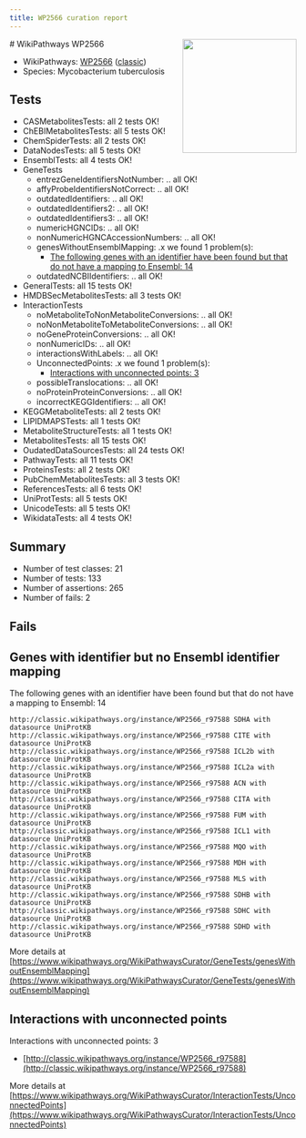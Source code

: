 ```yaml
---
title: WP2566 curation report
---
```


<img style="float: right; width: 200px" src="https://upload.wikimedia.org/wikipedia/commons/thumb/8/83/Wplogo_with_text_500.png/640px-Wplogo_with_text_500.png" />
# WikiPathways WP2566

* WikiPathways: [WP2566](https://wikipathways.org/pathways/WP2566) ([classic](https://classic.wikipathways.org/instance/WP2566))
* Species: Mycobacterium tuberculosis
## Tests
* CASMetabolitesTests: all 2 tests OK!
* ChEBIMetabolitesTests: all 5 tests OK!
* ChemSpiderTests: all 2 tests OK!
* DataNodesTests: all 5 tests OK!
* EnsemblTests: all 4 tests OK!
* GeneTests
    * entrezGeneIdentifiersNotNumber: .. all OK!
    * affyProbeIdentifiersNotCorrect: .. all OK!
    * outdatedIdentifiers: .. all OK!
    * outdatedIdentifiers2: .. all OK!
    * outdatedIdentifiers3: .. all OK!
    * numericHGNCIDs: .. all OK!
    * nonNumericHGNCAccessionNumbers: .. all OK!
    * genesWithoutEnsemblMapping: .x we found 1 problem(s):
        * [The following genes with an identifier have been found but that do not have a mapping to Ensembl: 14](#c4e54311)
    * outdatedNCBIIdentifiers: .. all OK!
* GeneralTests: all 15 tests OK!
* HMDBSecMetabolitesTests: all 3 tests OK!
* InteractionTests
    * noMetaboliteToNonMetaboliteConversions: .. all OK!
    * noNonMetaboliteToMetaboliteConversions: .. all OK!
    * noGeneProteinConversions: .. all OK!
    * nonNumericIDs: .. all OK!
    * interactionsWithLabels: .. all OK!
    * UnconnectedPoints: .x we found 1 problem(s):
        * [Interactions with unconnected points: 3](#35a61adb)
    * possibleTranslocations: .. all OK!
    * noProteinProteinConversions: .. all OK!
    * incorrectKEGGIdentifiers: .. all OK!
* KEGGMetaboliteTests: all 2 tests OK!
* LIPIDMAPSTests: all 1 tests OK!
* MetaboliteStructureTests: all 1 tests OK!
* MetabolitesTests: all 15 tests OK!
* OudatedDataSourcesTests: all 24 tests OK!
* PathwayTests: all 11 tests OK!
* ProteinsTests: all 2 tests OK!
* PubChemMetabolitesTests: all 3 tests OK!
* ReferencesTests: all 6 tests OK!
* UniProtTests: all 5 tests OK!
* UnicodeTests: all 5 tests OK!
* WikidataTests: all 4 tests OK!


## Summary

* Number of test classes: 21
* Number of tests: 133
* Number of assertions: 265
* Number of fails: 2

## Fails

<a name="c4e54311" />

## Genes with identifier but no Ensembl identifier mapping

The following genes with an identifier have been found but that do not have a mapping to Ensembl: 14
```
http://classic.wikipathways.org/instance/WP2566_r97588 SDHA with datasource UniProtKB
http://classic.wikipathways.org/instance/WP2566_r97588 CITE with datasource UniProtKB
http://classic.wikipathways.org/instance/WP2566_r97588 ICL2b with datasource UniProtKB
http://classic.wikipathways.org/instance/WP2566_r97588 ICL2a with datasource UniProtKB
http://classic.wikipathways.org/instance/WP2566_r97588 ACN with datasource UniProtKB
http://classic.wikipathways.org/instance/WP2566_r97588 CITA with datasource UniProtKB
http://classic.wikipathways.org/instance/WP2566_r97588 FUM with datasource UniProtKB
http://classic.wikipathways.org/instance/WP2566_r97588 ICL1 with datasource UniProtKB
http://classic.wikipathways.org/instance/WP2566_r97588 MQO with datasource UniProtKB
http://classic.wikipathways.org/instance/WP2566_r97588 MDH with datasource UniProtKB
http://classic.wikipathways.org/instance/WP2566_r97588 MLS with datasource UniProtKB
http://classic.wikipathways.org/instance/WP2566_r97588 SDHB with datasource UniProtKB
http://classic.wikipathways.org/instance/WP2566_r97588 SDHC with datasource UniProtKB
http://classic.wikipathways.org/instance/WP2566_r97588 SDHD with datasource UniProtKB
```

More details at [https://www.wikipathways.org/WikiPathwaysCurator/GeneTests/genesWithoutEnsemblMapping](https://www.wikipathways.org/WikiPathwaysCurator/GeneTests/genesWithoutEnsemblMapping)

<a name="35a61adb" />

## Interactions with unconnected points

Interactions with unconnected points: 3

* [http://classic.wikipathways.org/instance/WP2566_r97588](http://classic.wikipathways.org/instance/WP2566_r97588)


More details at [https://www.wikipathways.org/WikiPathwaysCurator/InteractionTests/UnconnectedPoints](https://www.wikipathways.org/WikiPathwaysCurator/InteractionTests/UnconnectedPoints)


